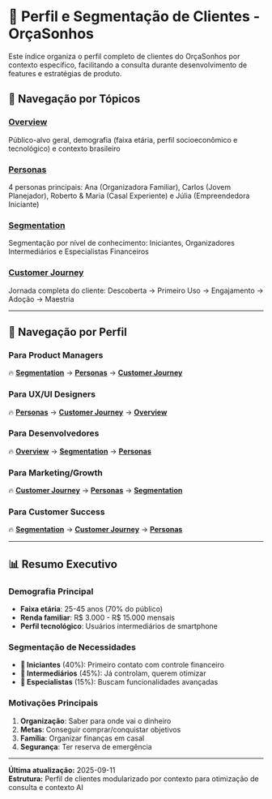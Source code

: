 # 👥 Perfil e Segmentação de Clientes - OrçaSonhos

Este índice organiza o perfil completo de clientes do OrçaSonhos por contexto específico, facilitando a consulta durante desenvolvimento de features e estratégias de produto.

## 🎯 Navegação por Tópicos

### **[Overview](./overview.md)**
Público-alvo geral, demografia (faixa etária, perfil socioeconômico e tecnológico) e contexto brasileiro

### **[Personas](./personas.md)**
4 personas principais: Ana (Organizadora Familiar), Carlos (Jovem Planejador), Roberto & Maria (Casal Experiente) e Júlia (Empreendedora Iniciante)

### **[Segmentation](./segmentation.md)**
Segmentação por nível de conhecimento: Iniciantes, Organizadores Intermediários e Especialistas Financeiros

### **[Customer Journey](./customer-journey.md)**
Jornada completa do cliente: Descoberta → Primeiro Uso → Engajamento → Adoção → Maestria

---

## 🎯 Navegação por Perfil

### Para **Product Managers**
🔥 **[Segmentation](./segmentation.md)** → **[Personas](./personas.md)** → **[Customer Journey](./customer-journey.md)**

### Para **UX/UI Designers**
🔥 **[Personas](./personas.md)** → **[Customer Journey](./customer-journey.md)** → **[Overview](./overview.md)**

### Para **Desenvolvedores**
🔥 **[Overview](./overview.md)** → **[Segmentation](./segmentation.md)** → **[Personas](./personas.md)**

### Para **Marketing/Growth**
🔥 **[Customer Journey](./customer-journey.md)** → **[Personas](./personas.md)** → **[Segmentation](./segmentation.md)**

### Para **Customer Success**
🔥 **[Segmentation](./segmentation.md)** → **[Customer Journey](./customer-journey.md)** → **[Personas](./personas.md)**

---

## 📊 Resumo Executivo

### Demografia Principal
- **Faixa etária**: 25-45 anos (70% do público)
- **Renda familiar**: R$ 3.000 - R$ 15.000 mensais
- **Perfil tecnológico**: Usuários intermediários de smartphone

### Segmentação de Necessidades
- **🥇 Iniciantes** (40%): Primeiro contato com controle financeiro
- **🥈 Intermediários** (45%): Já controlam, querem otimizar
- **🥉 Especialistas** (15%): Buscam funcionalidades avançadas

### Motivações Principais
1. **Organização**: Saber para onde vai o dinheiro
2. **Metas**: Conseguir comprar/conquistar objetivos
3. **Família**: Organizar finanças em casal
4. **Segurança**: Ter reserva de emergência

---

**Última atualização:** 2025-09-11  
**Estrutura:** Perfil de clientes modularizado por contexto para otimização de consulta e contexto AI
